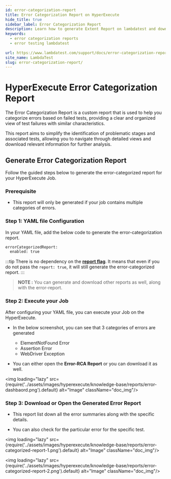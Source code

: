 ```yaml
---
id: error-categorization-report
title: Error Categorization Report on HyperExecute
hide_title: true
sidebar_label: Error Categorization Report
description: Learn how to generate Extent Report on lambdatest and download the reports from the dashboard
keywords:
  - error categorization reports
  - error testing lambdatest 
  
url: https://www.lambdatest.com/support/docs/error-categorization-report/
site_name: LambdaTest
slug: error-categorization-report/
---
```

<script type="application/ld+json"
      dangerouslySetInnerHTML={{ __html: JSON.stringify({
       "@context": "https://schema.org",
        "@type": "BreadcrumbList",
        "itemListElement": [{
          "@type": "ListItem",
          "position": 1,
          "name": "LambdaTest",
          "item": "https://www.lambdatest.com"
        },{
          "@type": "ListItem",
          "position": 2,
          "name": "Support",
          "item": "https://www.lambdatest.com/support/docs/"
        },{
          "@type": "ListItem",
          "position": 3,
          "name": "Error Categorization Report",
          "item": "https://www.lambdatest.com/support/docs/error-categorization-report/"
        }]
      })
    }}
></script>

# HyperExecute Error Categorization Report

The Error Categorization Report is a custom report that is used to help you categorize errors based on failed tests, providing a clear and organized view of test failures with similar characteristics.

This report aims to simplify the identification of problematic stages and associated tests, allowing you to navigate through detailed views and download relevant information for further analysis.

## Generate Error Categorization Report

Follow the guided steps below to generate the error-categorized report for your HyperExecute Job.

### Prerequisite

- This report will only be generated if your job contains multiple categories of errors.

### Step 1: YAML file Configuration

In your YAML file, add the below code to generate the error-categorization report.

```bash
errorCategorizedReport:
  enabled: true
```

:::tip
There is no dependency on the [**report flag**](https://www.lambdatest.com/support/docs/deep-dive-into-hyperexecute-yaml/#report). It means that even if you do not pass the `report: true`, it will still generate the error-categorized report.
:::

> **NOTE :** You can generate and download other reports as well, along with the error-report.

### Step 2: Execute your Job

After configuring your YAML file, you can execute your Job on the HyperExecute. 

- In the below screenshot, you can see that 3 categories of errors are generated
  - ElementNotFound Error
  - Assertion Error
  - WebDriver Exception 

- You can either open the **Error-RCA Report** or you can download it as well.

<img loading="lazy" src={require('../assets/images/hyperexecute/knowledge-base/reports/error-dashbaord.png').default} alt="Image"  className="doc_img"/>

### Step 3: Download or Open the Generated Error Report

- This report list down all the error summaries along with the specific details.

- You can also check for the particular error for the specific test.

<img loading="lazy" src={require('../assets/images/hyperexecute/knowledge-base/reports/error-categorized-report-1.png').default} alt="Image"  className="doc_img"/>

<img loading="lazy" src={require('../assets/images/hyperexecute/knowledge-base/reports/error-categorized-report-2.png').default} alt="Image"  className="doc_img"/>
